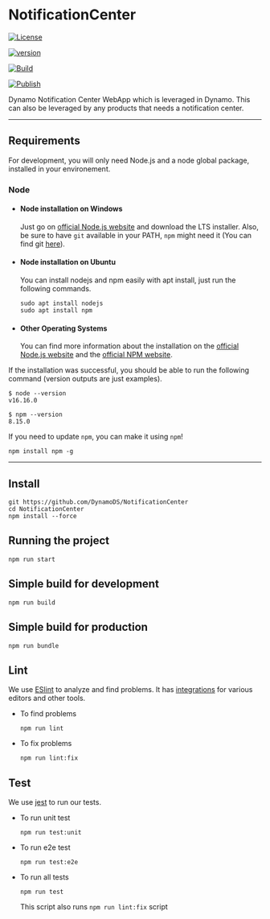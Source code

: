 # NotificationCenter

[![License](https://img.shields.io/npm/l/@dynamods/notifications-center)](https://github.com/DynamoDS/NotificationCenter/blob/master/LICENSE)

[![version](https://img.shields.io/npm/v/@dynamods/notifications-center?logo=npm&label=version)](https://www.npmjs.com/package/@dynamods/notifications-center)

[![Build](https://github.com/DynamoDS/NotificationCenter/actions/workflows/build.yml/badge.svg)](https://github.com/DynamoDS/NotificationCenter/actions/workflows/build.yml)

[![Publish](https://github.com/DynamoDS/NotificationCenter/actions/workflows/npm-publish.yml/badge.svg)](https://github.com/DynamoDS/NotificationCenter/actions/workflows/npm-publish.yml)

Dynamo Notification Center WebApp which is leveraged in Dynamo. This can also be leveraged by any products that needs a notification center.

---

## Requirements

For development, you will only need Node.js and a node global package, installed in your environement.

### Node

- #### Node installation on Windows

  Just go on [official Node.js website](https://nodejs.org/) and download the LTS installer. Also, be sure to have `git` available in your PATH, `npm` might need it (You can find git [here](https://git-scm.com/)).

- #### Node installation on Ubuntu

  You can install nodejs and npm easily with apt install, just run the following commands.

      sudo apt install nodejs
      sudo apt install npm

- #### Other Operating Systems

  You can find more information about the installation on the [official Node.js website](https://nodejs.org/) and the [official NPM website](https://npmjs.org/).

If the installation was successful, you should be able to run the following command (version outputs are just examples).

    $ node --version
    v16.16.0

    $ npm --version
    8.15.0

If you need to update `npm`, you can make it using `npm`!

    npm install npm -g

---

## Install

    git https://github.com/DynamoDS/NotificationCenter
    cd NotificationCenter
    npm install --force

## Running the project

    npm run start

## Simple build for development

    npm run build

## Simple build for production

    npm run bundle

## Lint

We use [ESlint](https://eslint.org/) to analyze and find problems. It has [integrations](https://eslint.org/docs/latest/user-guide/integrations) for various editors and other tools.

- To find problems

      npm run lint

- To fix problems

      npm run lint:fix

## Test

We use [jest](https://jestjs.io/) to run our tests.

- To run unit test

      npm run test:unit

- To run e2e test

      npm run test:e2e

- To run all tests

      npm run test
  This script also runs `npm run lint:fix` script
